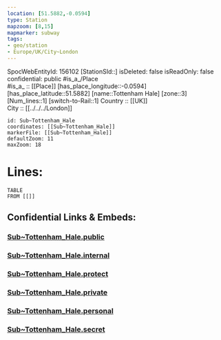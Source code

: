 ```yaml
---
location: [51.5882,-0.0594] 
type: Station 
mapzoom: [8,15] 
mapmarker: subway 
tags:
- geo/station
- Europe/UK/City~London
---
```

SpocWebEntityId: 156102
[StationSId::] 
isDeleted: false
isReadOnly: false
confidential: public
#is_a_/Place  
#is_a_ :: [[Place]] 
[has_place_longitude::-0.0594] 
[has_place_latitude::51.5882] 
[name::Tottenham Hale] 
[zone::3] 
[Num_lines::1] 
[switch-to-Rail::1] 
Country :: [[UK]]  
City :: [[../../../London]]  


```leaflet
id: Sub~Tottenham_Hale
coordinates: [[Sub~Tottenham_Hale]] 
markerFile: [[Sub~Tottenham_Hale]] 
defaultZoom: 11 
maxZoom: 18
```


# Lines: 
```dataview
TABLE 
FROM [[]] 
```


## Confidential Links & Embeds: 

### [Sub~Tottenham_Hale.public](/_public/\Earth\Continent\Europe\Europe~North\UK\England\Regions~England\London,Greater\cities~GreaterLondon\Underground\StationSub~Tottenham_Hale.public.md) 

### [Sub~Tottenham_Hale.internal](/_internal/\Earth\Continent\Europe\Europe~North\UK\England\Regions~England\London,Greater\cities~GreaterLondon\Underground\StationSub~Tottenham_Hale.internal.md) 

### [Sub~Tottenham_Hale.protect](/_protect/\Earth\Continent\Europe\Europe~North\UK\England\Regions~England\London,Greater\cities~GreaterLondon\Underground\StationSub~Tottenham_Hale.protect.md) 

### [Sub~Tottenham_Hale.private](/_private/\Earth\Continent\Europe\Europe~North\UK\England\Regions~England\London,Greater\cities~GreaterLondon\Underground\StationSub~Tottenham_Hale.private.md) 

### [Sub~Tottenham_Hale.personal](/_personal/\Earth\Continent\Europe\Europe~North\UK\England\Regions~England\London,Greater\cities~GreaterLondon\Underground\StationSub~Tottenham_Hale.personal.md) 

### [Sub~Tottenham_Hale.secret](/_secret/\Earth\Continent\Europe\Europe~North\UK\England\Regions~England\London,Greater\cities~GreaterLondon\Underground\StationSub~Tottenham_Hale.secret.md)

